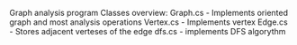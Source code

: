 ﻿Graph analysis program
Classes overview:
Graph.cs - Implements oriented graph and most analysis operations
Vertex.cs - Implements vertex
Edge.cs - Stores adjacent verteses of the edge
dfs.cs - implements DFS algorythm